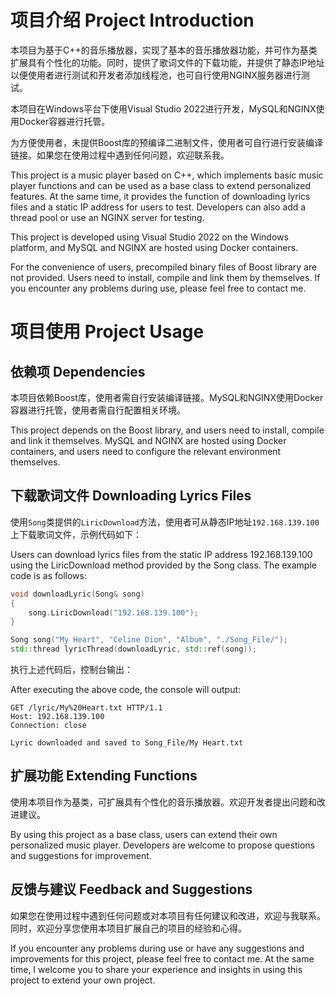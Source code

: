 # 项目介绍 Project Introduction

本项目为基于C++的音乐播放器，实现了基本的音乐播放器功能，并可作为基类扩展具有个性化的功能。同时，提供了歌词文件的下载功能，并提供了静态IP地址以便使用者进行测试和开发者添加线程池，也可自行使用NGINX服务器进行测试。

本项目在Windows平台下使用Visual Studio 2022进行开发，MySQL和NGINX使用Docker容器进行托管。

为方便使用者，未提供Boost库的预编译二进制文件，使用者可自行进行安装编译链接。如果您在使用过程中遇到任何问题，欢迎联系我。

This project is a music player based on C++, which implements basic music player functions and can be used as a base class to extend personalized features. At the same time, it provides the function of downloading lyrics files and a static IP address for users to test. Developers can also add a thread pool or use an NGINX server for testing.

This project is developed using Visual Studio 2022 on the Windows platform, and MySQL and NGINX are hosted using Docker containers.

For the convenience of users, precompiled binary files of Boost library are not provided. Users need to install, compile and link them by themselves. If you encounter any problems during use, please feel free to contact me.

# 项目使用 Project Usage

## 依赖项 Dependencies

本项目依赖Boost库，使用者需自行安装编译链接。MySQL和NGINX使用Docker容器进行托管，使用者需自行配置相关环境。

This project depends on the Boost library, and users need to install, compile and link it themselves. MySQL and NGINX are hosted using Docker containers, and users need to configure the relevant environment themselves.

## 下载歌词文件 Downloading Lyrics Files

使用`Song`类提供的`LiricDownload`方法，使用者可从静态IP地址`192.168.139.100`上下载歌词文件，示例代码如下：

Users can download lyrics files from the static IP address 192.168.139.100 using the LiricDownload method provided by the Song class. The example code is as follows:

```cpp
void downloadLyric(Song& song)
{
    song.LiricDownload("192.168.139.100");
}

Song song("My Heart", "Celine Dion", "Album", "./Song_File/");
std::thread lyricThread(downloadLyric, std::ref(song));
```

执行上述代码后，控制台输出：

After executing the above code, the console will output:

```
GET /lyric/My%20Heart.txt HTTP/1.1
Host: 192.168.139.100
Connection: close

Lyric downloaded and saved to Song_File/My Heart.txt
```

## 扩展功能 Extending Functions

使用本项目作为基类，可扩展具有个性化的音乐播放器。欢迎开发者提出问题和改进建议。

By using this project as a base class, users can extend their own personalized music player. Developers are welcome to propose questions and suggestions for improvement.

## 反馈与建议 Feedback and Suggestions

如果您在使用过程中遇到任何问题或对本项目有任何建议和改进，欢迎与我联系。同时，欢迎分享您使用本项目扩展自己的项目的经验和心得。

If you encounter any problems during use or have any suggestions and improvements for this project, please feel free to contact me. At the same time, I welcome you to share your experience and insights in using this project to extend your own project.
